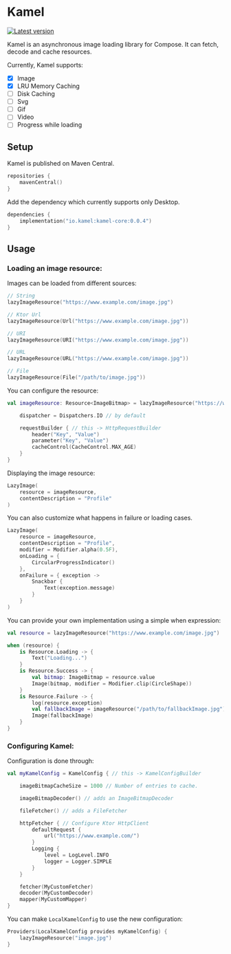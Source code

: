 # Kamel

[![Latest version](https://img.shields.io/github/tag/alialbaali/Kamel.svg?color=B2DFDB)](https://github.com/alialbaali/Kamel/releases)

Kamel is an asynchronous image loading library for Compose. It can fetch, decode and cache resources.

Currently, Kamel supports:

- [x] Image
- [x] LRU Memory Caching
- [ ] Disk Caching
- [ ] Svg
- [ ] Gif
- [ ] Video
- [ ] Progress while loading

## Setup

Kamel is published on Maven Central.

```kotlin
repositories {
    mavenCentral()
}
```

Add the dependency which currently supports only Desktop.

```kotlin
dependencies {
    implementation("io.kamel:kamel-core:0.0.4")
}
```

## Usage

### Loading an image resource:

Images can be loaded from different sources:

```kotlin
// String
lazyImageResource("https://www.example.com/image.jpg")

// Ktor Url
lazyImageResource(Url("https://www.example.com/image.jpg"))

// URI
lazyImageResource(URI("https://www.example.com/image.jpg"))

// URL
lazyImageResource(URL("https://www.example.com/image.jpg"))

// File
lazyImageResource(File("/path/to/image.jpg"))
```

You can configure the resource:

```kotlin
val imageResource: Resource<ImageBitmap> = lazyImageResource("https://www.example.com/image.jpg") {

    dispatcher = Dispatchers.IO // by default

    requestBuilder { // this -> HttpRequestBuilder
        header("Key", "Value")
        parameter("Key", "Value")
        cacheControl(CacheControl.MAX_AGE)
    }
}
```

Displaying the image resource:

```kotlin
LazyImage(
    resource = imageResource,
    contentDescription = "Profile"
)
```

You can also customize what happens in failure or loading cases.

```kotlin
LazyImage(
    resource = imageResource,
    contentDescription = "Profile",
    modifier = Modifier.alpha(0.5F),
    onLoading = {
        CircularProgressIndicator()
    },
    onFailure = { exception ->
        Snackbar {
            Text(exception.message)
        }
    }
)
```

You can provide your own implementation using a simple when expression:

```kotlin
val resource = lazyImageResource("https://www.example.com/image.jpg")

when (resource) {
    is Resource.Loading -> {
        Text("Loading...")
    }
    is Resource.Success -> {
        val bitmap: ImageBitmap = resource.value
        Image(bitmap, modifier = Modifier.clip(CircleShape))
    }
    is Resource.Failure -> {
        log(resource.exception)
        val fallbackImage = imageResource("/path/to/fallbackImage.jpg")
        Image(fallbackImage)
    }
}

```

### Configuring Kamel:

Configuration is done through:

```kotlin
val myKamelConfig = KamelConfig { // this -> KamelConfigBuilder

    imageBitmapCacheSize = 1000 // Number of entries to cache.

    imageBitmapDecoder() // adds an ImageBitmapDecoder

    fileFetcher() // adds a FileFetcher

    httpFetcher { // Configure Ktor HttpClient
        defaultRequest {
            url("https://www.example.com/")
        }
        Logging {
            level = LogLevel.INFO
            logger = Logger.SIMPLE
        }
    }

    fetcher(MyCustomFetcher)
    decoder(MyCustomDecoder)
    mapper(MyCustomMapper)
}

```

You can make ```LocalKamelConfig``` to use the new configuration:

```kotlin
Providers(LocalKamelConfig provides myKamelConfig) {
    lazyImageResource("image.jpg")
}
```